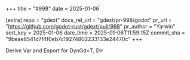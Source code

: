 +++
title = "#998"
date = 2025-01-06

[extra]
repo = "gdext"
docs_rel_url = "gdext/pr-998/godot"
pr_url = "https://github.com/godot-rust/gdext/pull/998"
pr_author = "Yarwin"
sort_key = 2025-01-06
date_time = 2025-01-06T11:59:15Z
commit_sha = "9beae8541d7f4f0eb7c19274802233133e24470c"
+++

Derive Var and Export for DynGd<T, D>
